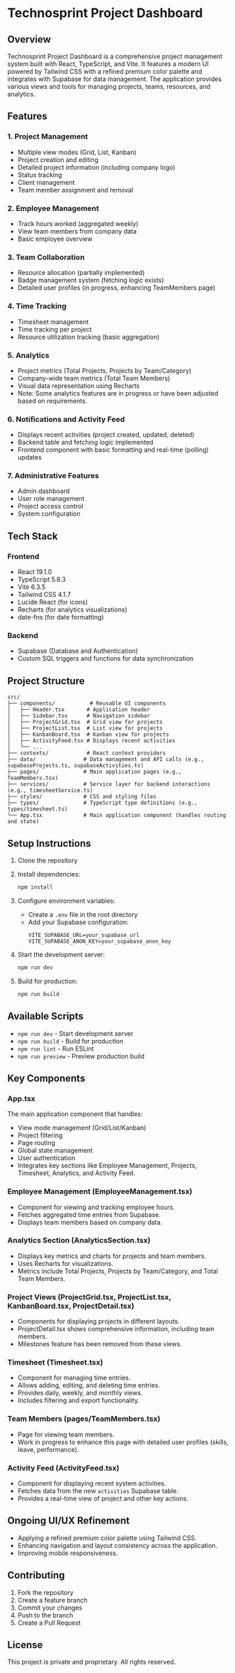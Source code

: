 # Technosprint Project Dashboard

## Overview
Technosprint Project Dashboard is a comprehensive project management system built with React, TypeScript, and Vite. It features a modern UI powered by Tailwind CSS with a refined premium color palette and integrates with Supabase for data management. The application provides various views and tools for managing projects, teams, resources, and analytics.

## Features

### 1. Project Management
- Multiple view modes (Grid, List, Kanban)
- Project creation and editing
- Detailed project information (including company logo)
- Status tracking
- Client management
- Team member assignment and removal

### 2. Employee Management
- Track hours worked (aggregated weekly)
- View team members from company data
- Basic employee overview

### 3. Team Collaboration
- Resource allocation (partially implemented)
- Badge management system (fetching logic exists)
- Detailed user profiles (in progress, enhancing TeamMembers page)

### 4. Time Tracking
- Timesheet management
- Time tracking per project
- Resource utilization tracking (basic aggregation)

### 5. Analytics
- Project metrics (Total Projects, Projects by Team/Category)
- Company-wide team metrics (Total Team Members)
- Visual data representation using Recharts
- Note: Some analytics features are in progress or have been adjusted based on requirements.

### 6. Notifications and Activity Feed
- Displays recent activities (project created, updated, deleted)
- Backend table and fetching logic implemented
- Frontend component with basic formatting and real-time (polling) updates

### 7. Administrative Features
- Admin dashboard
- User role management
- Project access control
- System configuration

## Tech Stack

### Frontend
- React 19.1.0
- TypeScript 5.8.3
- Vite 6.3.5
- Tailwind CSS 4.1.7
- Lucide React (for icons)
- Recharts (for analytics visualizations)
- date-fns (for date formatting)

### Backend
- Supabase (Database and Authentication)
- Custom SQL triggers and functions for data synchronization

## Project Structure

```
src/
├── components/           # Reusable UI components
│   ├── Header.tsx       # Application header
│   ├── Sidebar.tsx      # Navigation sidebar
│   ├── ProjectGrid.tsx  # Grid view for projects
│   ├── ProjectList.tsx  # List view for projects
│   ├── KanbanBoard.tsx  # Kanban view for projects
│   ├── ActivityFeed.tsx # Displays recent activities
│   └── ...
├── contexts/            # React context providers
├── data/               # Data management and API calls (e.g., supabaseProjects.ts, supabaseActivities.ts)
├── pages/              # Main application pages (e.g., TeamMembers.tsx)
├── services/           # Service layer for backend interactions (e.g., timesheetService.ts)
├── styles/             # CSS and styling files
├── types/              # TypeScript type definitions (e.g., types/timesheet.ts)
└── App.tsx             # Main application component (handles routing and state)
```

## Setup Instructions

1. Clone the repository
2. Install dependencies:
   ```bash
   npm install
   ```

3. Configure environment variables:
   - Create a `.env` file in the root directory
   - Add your Supabase configuration:
     ```
     VITE_SUPABASE_URL=your_supabase_url
     VITE_SUPABASE_ANON_KEY=your_supabase_anon_key
     ```

4. Start the development server:
   ```bash
   npm run dev
   ```

5. Build for production:
   ```bash
   npm run build
   ```

## Available Scripts

- `npm run dev` - Start development server
- `npm run build` - Build for production
- `npm run lint` - Run ESLint
- `npm run preview` - Preview production build

## Key Components

### App.tsx
The main application component that handles:
- View mode management (Grid/List/Kanban)
- Project filtering
- Page routing
- Global state management
- User authentication
- Integrates key sections like Employee Management, Projects, Timesheet, Analytics, and Activity Feed.

### Employee Management (EmployeeManagement.tsx)
- Component for viewing and tracking employee hours.
- Fetches aggregated time entries from Supabase.
- Displays team members based on company data.

### Analytics Section (AnalyticsSection.tsx)
- Displays key metrics and charts for projects and team members.
- Uses Recharts for visualizations.
- Metrics include Total Projects, Projects by Team/Category, and Total Team Members.

### Project Views (ProjectGrid.tsx, ProjectList.tsx, KanbanBoard.tsx, ProjectDetail.tsx)
- Components for displaying projects in different layouts.
- ProjectDetail.tsx shows comprehensive information, including team members.
- Milestones feature has been removed from these views.

### Timesheet (Timesheet.tsx)
- Component for managing time entries.
- Allows adding, editing, and deleting time entries.
- Provides daily, weekly, and monthly views.
- Includes filtering and export functionality.

### Team Members (pages/TeamMembers.tsx)
- Page for viewing team members.
- Work in progress to enhance this page with detailed user profiles (skills, leave, performance).

### Activity Feed (ActivityFeed.tsx)
- Component for displaying recent system activities.
- Fetches data from the new `activities` Supabase table.
- Provides a real-time view of project and other key actions.

## Ongoing UI/UX Refinement

- Applying a refined premium color palette using Tailwind CSS.
- Enhancing navigation and layout consistency across the application.
- Improving mobile responsiveness.

## Contributing

1. Fork the repository
2. Create a feature branch
3. Commit your changes
4. Push to the branch
5. Create a Pull Request

## License

This project is private and proprietary. All rights reserved.
